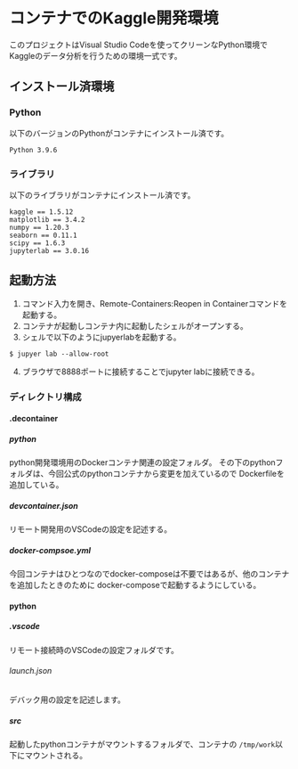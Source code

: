 # コンテナでのKaggle開発環境

このプロジェクトはVisual Studio Codeを使ってクリーンなPython環境で
Kaggleのデータ分析を行うための環境一式です。

## インストール済環境
### Python
以下のバージョンのPythonがコンテナにインストール済です。
```
Python 3.9.6
```

### ライブラリ
以下のライブラリがコンテナにインストール済です。
```
kaggle == 1.5.12
matplotlib == 3.4.2
numpy == 1.20.3
seaborn == 0.11.1
scipy == 1.6.3
jupyterlab == 3.0.16
```

## 起動方法
1. コマンド入力を開き、Remote-Containers:Reopen in Containerコマンドを起動する。  
2. コンテナが起動しコンテナ内に起動したシェルがオープンする。  
3. シェルで以下のようにjupyerlabを起動する。
```
$ jupyer lab --allow-root
```
4. ブラウザで8888ポートに接続することでjupyter labに接続できる。  

### ディレクトリ構成
#### .decontainer
##### python
python開発環境用のDockerコンテナ関連の設定フォルダ。
その下のpythonフォルダは、今回公式のpythonコンテナから変更を加えているので
Dockerfileを追加している。

##### devcontainer.json
リモート開発用のVSCodeの設定を記述する。

##### docker-compsoe.yml
今回コンテナはひとつなのでdocker-composeは不要ではあるが、他のコンテナを追加したときのために
docker-composeで起動するようにしている。

#### python
##### .vscode
リモート接続時のVSCodeの設定フォルダです。
###### launch.json
デバック用の設定を記述します。

##### src
起動したpythonコンテナがマウントするフォルダで、コンテナの `/tmp/work`以下にマウントされる。


